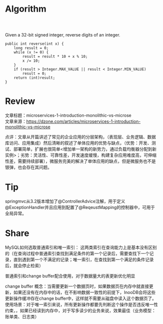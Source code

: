 # Algorithm
#####  <br>
Given a 32-bit signed integer, reverse digits of an integer.

```
public int reverse(int x) {
    long result = 0;
    while (x != 0) {
        result = result * 10 + x % 10;
        x /= 10;
    }
    if (result > Integer.MAX_VALUE || result < Integer.MIN_VALUE)
        result = 0;
    return (int)result;
}
```

# Review

文章标题：microservices-1-introduction-monolithic-vs-microse<br>
文章来源：https://dzone.com/articles/microservices-1-introduction-monolithic-vs-microse<br>

点评：文章从开篇讲述了常见的企业应用的分层架构，（表现层、业务逻辑、数据库访问、应用集成）然后清晰的叙述了单体应用的优势与缺点，（优势：开发、测试、部署简单，扩展也很简单<增加单一架构的新势力，通过负载均衡器分配到新实例>；劣势：灵活性、可靠性差，开发速度缓慢，构建复杂应用难度高，可伸缩性差，需要持续部署），微服务完美的解决了单体应用的缺点，但是微服务也不是银弹，也会存在其问题。

# Tip
springmvc从3.2版本增加了@ControllerAdvice注解，用于定义@ExceptionHandler并且应用到配置了@ReqeustMapping的控制器中，可用于全局异常。

# Share
MySQL如何选取普通索引和唯一索引：
这两类索引在查询能力上是基本没有区别的（在查询过程中普通索引查找到满足条件的第一个记录后，需要查找下一个记录，直到遇到第一个不满足的记录；唯一索引，在查找到第一个满足的条件记录后，就会停止检索）

普通索引和change buffer配合使用，对于数据量大的表更新优化明显

change buffer
概念：当需要更新一个数据页时，如果数据页在内存中就直接更新，如果还没有在内存中的话，在不影响数据一致性的前提下，InooDB会将这些更新操作缓冲存在change buffer中，这样就不需要从磁盘中读入这个数据页了。
使用场景：对于唯一索引来说，所有更新操作都要先判断这个操作是否违反唯一性约束，，如果已经读到内存中，对于写多读少的业务来说，效果最佳（业务模型：账单类、日志类）

